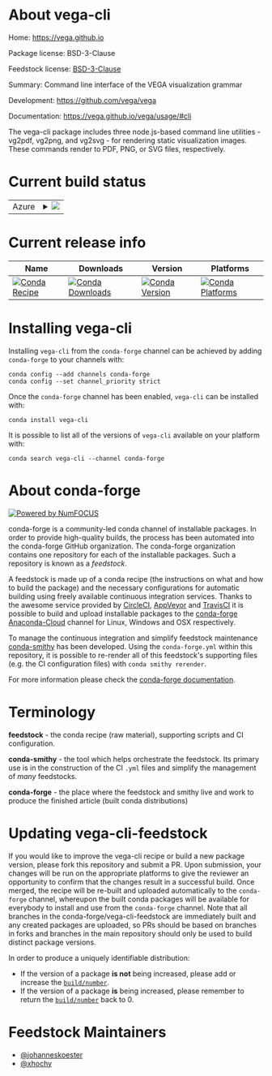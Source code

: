 About vega-cli
==============

Home: https://vega.github.io

Package license: BSD-3-Clause

Feedstock license: [BSD-3-Clause](https://github.com/conda-forge/vega-cli-feedstock/blob/master/LICENSE.txt)

Summary: Command line interface of the VEGA visualization grammar

Development: https://github.com/vega/vega

Documentation: https://vega.github.io/vega/usage/#cli

The vega-cli package includes three node.js-based command line utilities -
vg2pdf, vg2png, and vg2svg - for rendering static visualization images.
These commands render to PDF, PNG, or SVG files, respectively.


Current build status
====================


<table>
    
  <tr>
    <td>Azure</td>
    <td>
      <details>
        <summary>
          <a href="https://dev.azure.com/conda-forge/feedstock-builds/_build/latest?definitionId=6652&branchName=master">
            <img src="https://dev.azure.com/conda-forge/feedstock-builds/_apis/build/status/vega-cli-feedstock?branchName=master">
          </a>
        </summary>
        <table>
          <thead><tr><th>Variant</th><th>Status</th></tr></thead>
          <tbody><tr>
              <td>linux_64_nodejs12</td>
              <td>
                <a href="https://dev.azure.com/conda-forge/feedstock-builds/_build/latest?definitionId=6652&branchName=master">
                  <img src="https://dev.azure.com/conda-forge/feedstock-builds/_apis/build/status/vega-cli-feedstock?branchName=master&jobName=linux&configuration=linux_64_nodejs12" alt="variant">
                </a>
              </td>
            </tr><tr>
              <td>linux_64_nodejs14</td>
              <td>
                <a href="https://dev.azure.com/conda-forge/feedstock-builds/_build/latest?definitionId=6652&branchName=master">
                  <img src="https://dev.azure.com/conda-forge/feedstock-builds/_apis/build/status/vega-cli-feedstock?branchName=master&jobName=linux&configuration=linux_64_nodejs14" alt="variant">
                </a>
              </td>
            </tr><tr>
              <td>linux_64_nodejs16</td>
              <td>
                <a href="https://dev.azure.com/conda-forge/feedstock-builds/_build/latest?definitionId=6652&branchName=master">
                  <img src="https://dev.azure.com/conda-forge/feedstock-builds/_apis/build/status/vega-cli-feedstock?branchName=master&jobName=linux&configuration=linux_64_nodejs16" alt="variant">
                </a>
              </td>
            </tr><tr>
              <td>osx_64_nodejs12</td>
              <td>
                <a href="https://dev.azure.com/conda-forge/feedstock-builds/_build/latest?definitionId=6652&branchName=master">
                  <img src="https://dev.azure.com/conda-forge/feedstock-builds/_apis/build/status/vega-cli-feedstock?branchName=master&jobName=osx&configuration=osx_64_nodejs12" alt="variant">
                </a>
              </td>
            </tr><tr>
              <td>osx_64_nodejs14</td>
              <td>
                <a href="https://dev.azure.com/conda-forge/feedstock-builds/_build/latest?definitionId=6652&branchName=master">
                  <img src="https://dev.azure.com/conda-forge/feedstock-builds/_apis/build/status/vega-cli-feedstock?branchName=master&jobName=osx&configuration=osx_64_nodejs14" alt="variant">
                </a>
              </td>
            </tr><tr>
              <td>osx_64_nodejs16</td>
              <td>
                <a href="https://dev.azure.com/conda-forge/feedstock-builds/_build/latest?definitionId=6652&branchName=master">
                  <img src="https://dev.azure.com/conda-forge/feedstock-builds/_apis/build/status/vega-cli-feedstock?branchName=master&jobName=osx&configuration=osx_64_nodejs16" alt="variant">
                </a>
              </td>
            </tr><tr>
              <td>win_64</td>
              <td>
                <a href="https://dev.azure.com/conda-forge/feedstock-builds/_build/latest?definitionId=6652&branchName=master">
                  <img src="https://dev.azure.com/conda-forge/feedstock-builds/_apis/build/status/vega-cli-feedstock?branchName=master&jobName=win&configuration=win_64_" alt="variant">
                </a>
              </td>
            </tr>
          </tbody>
        </table>
      </details>
    </td>
  </tr>
</table>

Current release info
====================

| Name | Downloads | Version | Platforms |
| --- | --- | --- | --- |
| [![Conda Recipe](https://img.shields.io/badge/recipe-vega--cli-green.svg)](https://anaconda.org/conda-forge/vega-cli) | [![Conda Downloads](https://img.shields.io/conda/dn/conda-forge/vega-cli.svg)](https://anaconda.org/conda-forge/vega-cli) | [![Conda Version](https://img.shields.io/conda/vn/conda-forge/vega-cli.svg)](https://anaconda.org/conda-forge/vega-cli) | [![Conda Platforms](https://img.shields.io/conda/pn/conda-forge/vega-cli.svg)](https://anaconda.org/conda-forge/vega-cli) |

Installing vega-cli
===================

Installing `vega-cli` from the `conda-forge` channel can be achieved by adding `conda-forge` to your channels with:

```
conda config --add channels conda-forge
conda config --set channel_priority strict
```

Once the `conda-forge` channel has been enabled, `vega-cli` can be installed with:

```
conda install vega-cli
```

It is possible to list all of the versions of `vega-cli` available on your platform with:

```
conda search vega-cli --channel conda-forge
```


About conda-forge
=================

[![Powered by NumFOCUS](https://img.shields.io/badge/powered%20by-NumFOCUS-orange.svg?style=flat&colorA=E1523D&colorB=007D8A)](http://numfocus.org)

conda-forge is a community-led conda channel of installable packages.
In order to provide high-quality builds, the process has been automated into the
conda-forge GitHub organization. The conda-forge organization contains one repository
for each of the installable packages. Such a repository is known as a *feedstock*.

A feedstock is made up of a conda recipe (the instructions on what and how to build
the package) and the necessary configurations for automatic building using freely
available continuous integration services. Thanks to the awesome service provided by
[CircleCI](https://circleci.com/), [AppVeyor](https://www.appveyor.com/)
and [TravisCI](https://travis-ci.com/) it is possible to build and upload installable
packages to the [conda-forge](https://anaconda.org/conda-forge)
[Anaconda-Cloud](https://anaconda.org/) channel for Linux, Windows and OSX respectively.

To manage the continuous integration and simplify feedstock maintenance
[conda-smithy](https://github.com/conda-forge/conda-smithy) has been developed.
Using the ``conda-forge.yml`` within this repository, it is possible to re-render all of
this feedstock's supporting files (e.g. the CI configuration files) with ``conda smithy rerender``.

For more information please check the [conda-forge documentation](https://conda-forge.org/docs/).

Terminology
===========

**feedstock** - the conda recipe (raw material), supporting scripts and CI configuration.

**conda-smithy** - the tool which helps orchestrate the feedstock.
                   Its primary use is in the construction of the CI ``.yml`` files
                   and simplify the management of *many* feedstocks.

**conda-forge** - the place where the feedstock and smithy live and work to
                  produce the finished article (built conda distributions)


Updating vega-cli-feedstock
===========================

If you would like to improve the vega-cli recipe or build a new
package version, please fork this repository and submit a PR. Upon submission,
your changes will be run on the appropriate platforms to give the reviewer an
opportunity to confirm that the changes result in a successful build. Once
merged, the recipe will be re-built and uploaded automatically to the
`conda-forge` channel, whereupon the built conda packages will be available for
everybody to install and use from the `conda-forge` channel.
Note that all branches in the conda-forge/vega-cli-feedstock are
immediately built and any created packages are uploaded, so PRs should be based
on branches in forks and branches in the main repository should only be used to
build distinct package versions.

In order to produce a uniquely identifiable distribution:
 * If the version of a package **is not** being increased, please add or increase
   the [``build/number``](https://docs.conda.io/projects/conda-build/en/latest/resources/define-metadata.html#build-number-and-string).
 * If the version of a package **is** being increased, please remember to return
   the [``build/number``](https://docs.conda.io/projects/conda-build/en/latest/resources/define-metadata.html#build-number-and-string)
   back to 0.

Feedstock Maintainers
=====================

* [@johanneskoester](https://github.com/johanneskoester/)
* [@xhochy](https://github.com/xhochy/)


